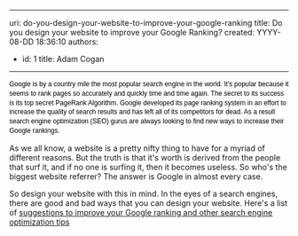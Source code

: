 

---
uri: do-you-design-your-website-to-improve-your-google-ranking
title: Do you design your website to improve your Google Ranking?
created: YYYY-08-DD 18:36:10
authors:
  - id: 1
    title: Adam Cogan
---




<span class='intro'> <span style="color&#58;#000000;font-family&#58;verdana, sans-serif;font-size&#58;12px;line-height&#58;16.8px;">Google is by a country mile the most popular search engine in the world. It's popular because it seems to rank pages so accurately and quickly time and time again. The secret to its success is its top secret PageRank Algorithm. Google developed its page ranking system in an effort to increase the quality of search results and has left all of its competitors for dead. As a result search engine optimization (SEO) gurus are always looking to find new ways to increase their Google rankings.</span><br> </span>

<p>As we all know, a website is a pretty nifty thing to have for a myriad of different reasons. But the truth is that it's worth is derived from the people that surf it, and if no one is surfing it, then it becomes useless. So who's the biggest website referrer? The answer is Google in almost every case.&#160; <br></p><p>So design your website with this in mind. In the eyes of a search engines, there are good and bad ways that you can design your website. Here's a list of&#160;<a href="/_layouts/15/FIXUPREDIRECT.ASPX?WebId=3dfc0e07-e23a-4cbb-aac2-e778b71166a2&amp;TermSetId=07da3ddf-0924-4cd2-a6d4-a4809ae20160&amp;TermId=8f4ebec5-6a24-475b-97e9-028187bce0ed">suggestions to improve your Google ranking and other search engine optimization tips</a> <br></p>


